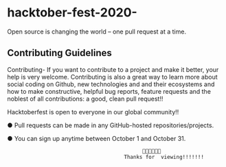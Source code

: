# hacktober-fest-2020-
Open source is changing the world – one pull request at a time.
                 <h2>Contributing Guidelines</h2>

Contributing- If you want to contribute to a project and make it better, your help is very welcome. Contributing is also a great way to learn more about social coding on Github, new technologies and and their ecosystems and how to make constructive, helpful bug reports, feature requests and the noblest of all contributions: a good, clean pull request!!



Hacktoberfest is open to everyone in our global community!!

● Pull requests can be made in any GitHub-hosted repositories/projects.

● You can sign up anytime between October 1 and October 31.



                                                
                                                
                                                
                                                
                                                
                                                
                                                🙏🙏🙏🙏🙏🙏
                                          Thanks for  viewing!!!!!!!
